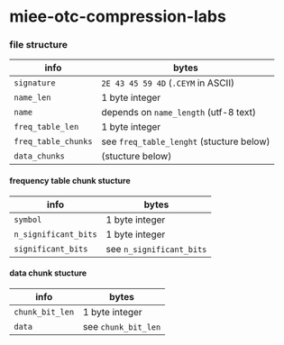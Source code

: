 # miee-otc-compression-labs

### file structure

info | bytes
--- | ---
`signature` | `2E 43 45 59 4D`  (`.CEYM` in ASCII)
`name_len` | 1 byte integer
`name` | depends on `name_length` (utf-8 text)
`freq_table_len` | 1 byte integer
`freq_table_chunks` | see `freq_table_lenght` (stucture below)
`data_chunks` | (stucture below)

#### frequency table chunk stucture 

info | bytes
--- | ---
`symbol` | 1 byte integer
`n_significant_bits` | 1 byte integer
`significant_bits` | see `n_significant_bits`

#### data chunk stucture

info | bytes
--- | ---
`chunk_bit_len` | 1 byte integer
`data` | see `chunk_bit_len`
